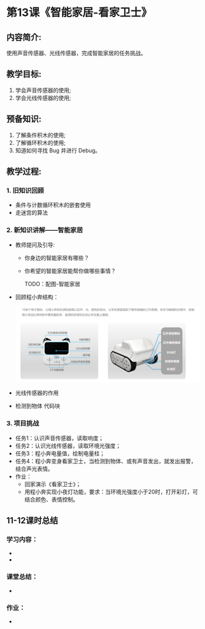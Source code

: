 <!-- # 机器人编程入门学习 -->
<style>
  .width150 {
      width: 150px;
  }
  .width300 {
      width: 300px;
  }
  .width600 {
      width: 600px;
  }
</style>

# 第13课《智能家居-看家卫士》

## 内容简介:
使用声音传感器、光线传感器，完成智能家居的任务挑战。

## 教学目标:
1. 学会声音传感器的使用;
1. 学会光线传感器的使用;

## 预备知识:
1. 了解条件积木的使用;
1. 了解循环积木的使用;
1. 知道如何寻找 Bug 并进行 Debug。


## 教学过程:

### 1. 旧知识回顾
- 条件与计数循环积木的嵌套使用
- 走迷宫的算法

### 2. 新知识讲解——智能家居

- 教师提问及引导:
  - 你身边的智能家居有哪些？
  - 你希望的智能家居能帮你做哪些事情？

    TODO：配图-智能家居
    <!-- <img src="./images/10-1.png" class="width600" /> -->

- 回顾程小奔结构：

  <img src="./images/1-6-b.png" class="width600" />

- 光线传感器的作用

- 检测到物体 代码块


### 3. 项目挑战

- 任务1：认识声音传感器，读取响度；
- 任务2：认识光线传感器，读取环境光强度；
- 任务3：程小奔电量值，绘制电量柱；
- 任务4：程小奔变身看家卫士，当检测到物体、或有声音发出，就发出报警，结合声光表情。
- 作业：
  - 回家演示《看家卫士》；
  - 用程小奔实现小夜灯功能，要求：当环境光强度小于20时，打开彩灯，可结合颜色、表情控制。


## 11-12课时总结

### 学习内容：
* 
* 

### 课堂总结：
* 

### 作业：
* 